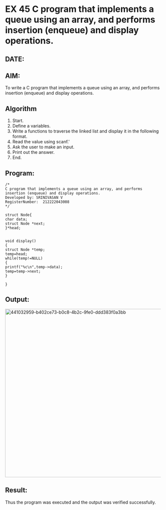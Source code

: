 # EX 45 C program that implements a queue using an array, and performs insertion (enqueue) and display operations.
## DATE:
## AIM:
To write a C program that implements a queue using an array, and performs insertion (enqueue) and display operations. 

## Algorithm
1. Start.
2. Define a variables.
3. Write a functions to traverse the linked list and display it in the following format.
4. Read the value using scanf.'
5. Ask the user to make an input.
6. Print out the answer.
7. End.

## Program:
```
/*
C program that implements a queue using an array, and performs insertion (enqueue) and display operations.
Developed by: SRINIVASAN V
RegisterNumber:  212222043008
*/
```
```
struct Node{ 
char data; 
struct Node *next; 
}*head; 
 
 
void display() 
{ 
struct Node *temp; 
temp=head; 
while(temp!=NULL) 
{ 
printf("%c\n",temp->data); 
temp=temp->next; 
} 
 
}
```

## Output:

<img width="1063" height="543" alt="441032959-b402ce73-b0c8-4b2c-9fe0-ddd383f0a3bb" src="https://github.com/user-attachments/assets/366ba0bf-8932-4416-9800-1eb75d985277" />



## Result:
Thus the program was executed and the output was verified successfully.
